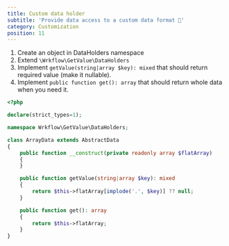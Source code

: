 ```yaml
---
title: Custom data holder
subtitle: 'Provide data access to a custom data format 🚀'
category: Customization
position: 11
---
```


1. Create an object in DataHolders namespace
2. Extend `\Wrkflow\GetValue\DataHolders`
3. Implement `getValue(string|array $key): mixed` that should return required value (make it nullable).
4. Implement `public function get(): array` that should return whole data when you need it.

```php
<?php

declare(strict_types=1);

namespace Wrkflow\GetValue\DataHolders;

class ArrayData extends AbstractData
{
    public function __construct(private readonly array $flatArray)
    {
    }

    public function getValue(string|array $key): mixed
    {
        return $this->flatArray[implode('.', $key)] ?? null;
    }

    public function get(): array
    {
        return $this->flatArray;
    }
}

```
